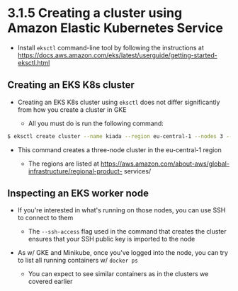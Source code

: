 # 3.1.5 Creating a cluster using Amazon Elastic Kubernetes Service

* Install `eksctl` command-line tool by following the instructions at https://docs.aws.amazon.com/eks/latest/userguide/getting-started-eksctl.html

## Creating an EKS K8s cluster

* Creating an EKS K8s cluster using `eksctl` does not differ significantly from how you create a cluster in GKE

    * All you must do is run the following command:

```zsh
$ eksctl create cluster --name kiada --region eu-central-1 --nodes 3 --ssh-access
```

* This command creates a three-node cluster in the eu-central-1 region 

    * The regions are listed at https://aws.amazon.com/about-aws/global-infrastructure/regional-product- services/

## Inspecting an EKS worker node

* If you're interested in what's running on those nodes, you can use SSH to connect to them

    * The `--ssh-access` flag used in the command that creates the cluster ensures that your SSH public key is imported to the node

* As w/ GKE and Minikube, once you've logged into the node, you can try to list all running containers w/ `docker ps`

    * You can expect to see similar containers as in the clusters we covered earlier
